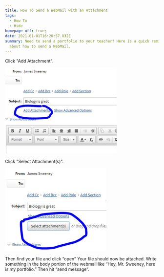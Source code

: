 ```yaml
---
title: How To Send a WebMail with an Attachment
tags:
  - How To
  - Hide
homepage-off: true;
date: 2021-01-01T16:20:57.832Z
summary: Need to send a portfolio to your teacher? Here is a quick reminder
  about how to send a WebMail.
---
```

Click "Add Attachment".

![Add attachment](/static/img/add-attachment.jpg)

Click "Select Attachment(s)".

![Select attachments](/static/img/select-attachments.jpg)

Then find your file and click “open”
Your file should now be attached. Write something in the body portion of the webmail like “Hey, Mr. Sweeney, here is my portfolio.” Then hit “send message”.